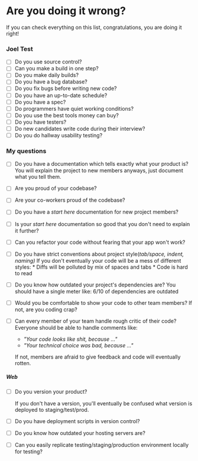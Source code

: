 # Are you doing it wrong?

If you can check everything on this list, congratulations, you are doing it right!

### Joel Test
- [ ] Do you use source control?
- [ ] Can you make a build in one step?
- [ ] Do you make daily builds?
- [ ] Do you have a bug database?
- [ ] Do you fix bugs before writing new code?
- [ ] Do you have an up-to-date schedule?
- [ ] Do you have a spec?
- [ ] Do programmers have quiet working conditions?
- [ ] Do you use the best tools money can buy?
- [ ] Do you have testers?
- [ ] Do new candidates write code during their interview?
- [ ] Do you do hallway usability testing?

### My questions
- [ ] Do you have a documentation which tells exactly what your product is?
    You will explain the project to new members anyways, just document what you tell them.

- [ ] Are you proud of your codebase?
- [ ] Are your co-workers proud of the codebase?
- [ ] Do you have a *start here* documentation for new project members?
- [ ] Is your *start here* documentation so good that you don't need to explain it further?
- [ ] Can you refactor your code without fearing that your app won't work?
- [ ] Do you have strict conventions about project style(*tab/space, indent, naming)*
    If you don't eventually your code will be a mess of different styles:
        * Diffs will be polluted by mix of spaces and tabs
        * Code is hard to read

-[ ] Do you know how outdated your project's dependencies are?
    You should have a single meter like: 6/10 of dependencies are outdated

- [ ] Would you be comfortable to show your code to other team members?
    If not, are you coding crap?

- [ ] Can every member of your team handle rough critic of their code?
    Everyone should be able to handle comments like:

    * *"Your code looks like shit, because ..."*
    * *"Your technical choice was bad, because ..."*

    If not, members are afraid to give feedback and code will eventually rotten.

##### Web
- [ ] Do you version your product?

    If you don't have a version, you'll eventually be confused what version is deployed to staging/test/prod.

- [ ] Do you have deployment scripts in version control?
- [ ] Do you know how outdated your hosting servers are?
- [ ] Can you easily replicate testing/staging/production environment locally for testing?
